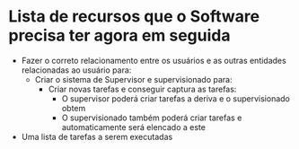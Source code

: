 # Lista de recursos que o Software precisa ter agora em seguida
- Fazer o correto relacionamento entre os usuários e as outras entidades relacionadas ao usuário para:
  - Criar o sistema de Supervisor e supervisionado para:
    - Criar novas tarefas e conseguir captura as tarefas:
      - O supervisor poderá criar tarefas a deriva e o supervisionado obtem
      - O supervisionado também poderá criar tarefas e automaticamente será elencado a este
- Uma lista de tarefas a serem executadas
